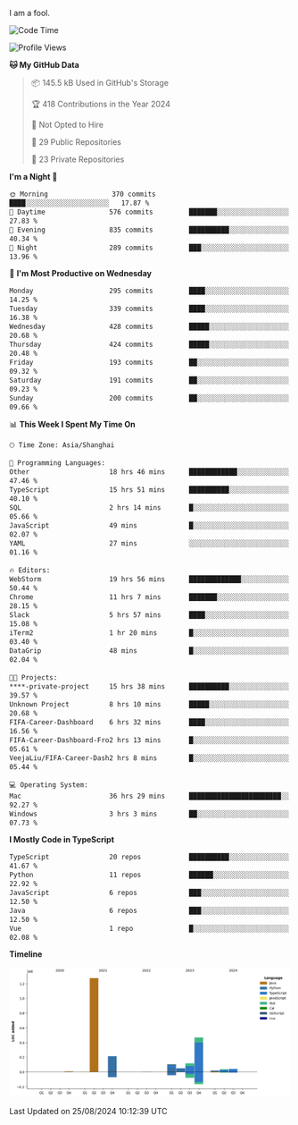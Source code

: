 I am a fool.

<!--START_SECTION:waka-->
![Code Time](http://img.shields.io/badge/Code%20Time-1%2C715%20hrs%2013%20mins-blue)

![Profile Views](http://img.shields.io/badge/Profile%20Views-3-blue)

**🐱 My GitHub Data** 

> 📦 145.5 kB Used in GitHub's Storage 
 > 
> 🏆 418 Contributions in the Year 2024
 > 
> 🚫 Not Opted to Hire
 > 
> 📜 29 Public Repositories 
 > 
> 🔑 23 Private Repositories 
 > 
**I'm a Night 🦉** 

```text
🌞 Morning                370 commits         ████░░░░░░░░░░░░░░░░░░░░░   17.87 % 
🌆 Daytime                576 commits         ███████░░░░░░░░░░░░░░░░░░   27.83 % 
🌃 Evening                835 commits         ██████████░░░░░░░░░░░░░░░   40.34 % 
🌙 Night                  289 commits         ███░░░░░░░░░░░░░░░░░░░░░░   13.96 % 
```
📅 **I'm Most Productive on Wednesday** 

```text
Monday                   295 commits         ████░░░░░░░░░░░░░░░░░░░░░   14.25 % 
Tuesday                  339 commits         ████░░░░░░░░░░░░░░░░░░░░░   16.38 % 
Wednesday                428 commits         █████░░░░░░░░░░░░░░░░░░░░   20.68 % 
Thursday                 424 commits         █████░░░░░░░░░░░░░░░░░░░░   20.48 % 
Friday                   193 commits         ██░░░░░░░░░░░░░░░░░░░░░░░   09.32 % 
Saturday                 191 commits         ██░░░░░░░░░░░░░░░░░░░░░░░   09.23 % 
Sunday                   200 commits         ██░░░░░░░░░░░░░░░░░░░░░░░   09.66 % 
```


📊 **This Week I Spent My Time On** 

```text
🕑︎ Time Zone: Asia/Shanghai

💬 Programming Languages: 
Other                    18 hrs 46 mins      ████████████░░░░░░░░░░░░░   47.46 % 
TypeScript               15 hrs 51 mins      ██████████░░░░░░░░░░░░░░░   40.10 % 
SQL                      2 hrs 14 mins       █░░░░░░░░░░░░░░░░░░░░░░░░   05.66 % 
JavaScript               49 mins             █░░░░░░░░░░░░░░░░░░░░░░░░   02.07 % 
YAML                     27 mins             ░░░░░░░░░░░░░░░░░░░░░░░░░   01.16 % 

🔥 Editors: 
WebStorm                 19 hrs 56 mins      █████████████░░░░░░░░░░░░   50.44 % 
Chrome                   11 hrs 7 mins       ███████░░░░░░░░░░░░░░░░░░   28.15 % 
Slack                    5 hrs 57 mins       ████░░░░░░░░░░░░░░░░░░░░░   15.08 % 
iTerm2                   1 hr 20 mins        █░░░░░░░░░░░░░░░░░░░░░░░░   03.40 % 
DataGrip                 48 mins             █░░░░░░░░░░░░░░░░░░░░░░░░   02.04 % 

🐱‍💻 Projects: 
****-private-project     15 hrs 38 mins      ██████████░░░░░░░░░░░░░░░   39.57 % 
Unknown Project          8 hrs 10 mins       █████░░░░░░░░░░░░░░░░░░░░   20.68 % 
FIFA-Career-Dashboard    6 hrs 32 mins       ████░░░░░░░░░░░░░░░░░░░░░   16.56 % 
FIFA-Career-Dashboard-Fro2 hrs 13 mins       █░░░░░░░░░░░░░░░░░░░░░░░░   05.61 % 
VeejaLiu/FIFA-Career-Dash2 hrs 8 mins        █░░░░░░░░░░░░░░░░░░░░░░░░   05.44 % 

💻 Operating System: 
Mac                      36 hrs 29 mins      ███████████████████████░░   92.27 % 
Windows                  3 hrs 3 mins        ██░░░░░░░░░░░░░░░░░░░░░░░   07.73 % 
```

**I Mostly Code in TypeScript** 

```text
TypeScript               20 repos            ██████████░░░░░░░░░░░░░░░   41.67 % 
Python                   11 repos            ██████░░░░░░░░░░░░░░░░░░░   22.92 % 
JavaScript               6 repos             ███░░░░░░░░░░░░░░░░░░░░░░   12.50 % 
Java                     6 repos             ███░░░░░░░░░░░░░░░░░░░░░░   12.50 % 
Vue                      1 repo              █░░░░░░░░░░░░░░░░░░░░░░░░   02.08 % 
```



**Timeline**

![Lines of Code chart](https://raw.githubusercontent.com/VeejaLiu/VeejaLiu/master/assets/bar_graph.png)


 Last Updated on 25/08/2024 10:12:39 UTC
<!--END_SECTION:waka-->
